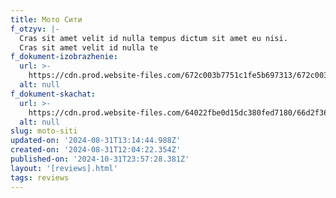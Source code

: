 ```yaml
---
title: Мото Сити
f_otzyv: |-
  Cras sit amet velit id nulla tempus dictum sit amet eu nisi.
  Cras sit amet velit id nulla te
f_dokument-izobrazhenie:
  url: >-
    https://cdn.prod.website-files.com/672c003b7751c1fe5b697313/672c003b7751c1fe5b69743a_%D0%9E%D1%82%D0%B7%D1%8B%D0%B2-%D0%B7%D0%B0%D0%B1%D0%B8%D0%B2%D0%BA%D0%B0.jpg
  alt: null
f_dokument-skachat:
  url: >-
    https://cdn.prod.website-files.com/64022fbe0d15dc380fed7180/66d2f36fc73fcd2173a70edd_image3.jpeg
  alt: null
slug: moto-siti
updated-on: '2024-08-31T13:14:44.988Z'
created-on: '2024-08-31T12:04:22.354Z'
published-on: '2024-10-31T23:57:28.381Z'
layout: '[reviews].html'
tags: reviews
---
```



